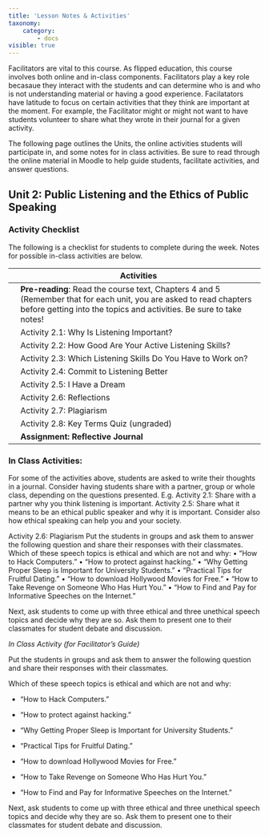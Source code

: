 ```yaml
---
title: 'Lesson Notes & Activities'
taxonomy:
    category:
        - docs
visible: true
---
```


Facilitators are vital to this course. As flipped education, this course involves both online and in-class components. Facilitators play a key role becasaue they interact with the students and can determine who is and who is not understanding material or having a good experience. Facilatators have latitude to focus on certain activities that they think are important at the moment. For example, the Facilitator might or might not want to have students volunteer to share what they wrote in their journal for a given activity. 

The following page outlines the Units, the online activities students will participate in, and some notes for in class activities.  Be sure to read through the online material in Moodle to help guide students, facilitate activities, and answer questions.


## Unit 2: Public Listening and the Ethics of Public Speaking 

### Activity Checklist
The following is a checklist for students to complete during the week. Notes for possible in-class activities are below.

|   | **Activities**                                                                                                                                                                             |
|---|--------------------------------------------------------------------------------------------------------------------------------------------------------------------------------------------|
|   | **Pre-reading**: Read the course text, Chapters 4 and 5 (Remember that for each unit, you are asked to read chapters before getting into the topics and activities. Be sure to take notes! |
|   | Activity 2.1: Why Is Listening Important?                                                                                                                                                |
|   | Activity 2.2: How Good Are Your Active Listening Skills?                                                                                                                                   |
|   | Activity 2.3: Which Listening Skills Do You Have to Work on?                                                                                                                               |
|   | Activity 2.4: Commit to Listening Better                                                                                                                                                   |
|   | Activity 2.5: I Have a Dream                                                                                                                                                               |
|   | Activity 2.6: Reflections                                                                                                                                                                  |
|   | Activity 2.7: Plagiarism                                                                                                                                                                   |
|   | Activity 2.8: Key Terms Quiz (ungraded)                                                                                                                                                    |
|   | **Assignment: Reflective Journal**                                                                                                                                                         |

### In Class Activities:
For some of the activities above, students are asked to write their thoughts in a journal. Consider having students share with a partner, group or whole class, depending on the questions presented.  E.g. 
Activity 2.1: Share with a partner why you think listening is important.
Activity 2.5: Share what it means to be an ethical public speaker and why it is important. Consider also how ethical speaking can help you and your society. 

Activity 2.6: Plagiarism
Put the students in groups and ask them to answer the following question and share their responses with their classmates.
Which of these speech topics is ethical and which are not and why:
•	“How to Hack Computers.” 
•	“How to protect against hacking.”
•	“Why Getting Proper Sleep is Important for University Students.” 
•	“Practical Tips for Fruitful Dating.” 
•	“How to download Hollywood Movies for Free.” 
•	“How to Take Revenge on Someone Who Has Hurt You.”
•	“How to Find and Pay for Informative Speeches on the Internet.” 

Next, ask students to come up with three ethical and three unethical speech topics and decide why they are so. Ask them to present one to their classmates for student debate and discussion. 



*In Class Activity (for Facilitator’s Guide)*

Put the students in groups and ask them to answer the following question and
share their responses with their classmates.

Which of these speech topics is ethical and which are not and why:

-   “How to Hack Computers.”

-   “How to protect against hacking.”

-   “Why Getting Proper Sleep is Important for University Students.”

-   “Practical Tips for Fruitful Dating.”

-   “How to download Hollywood Movies for Free.”

-   “How to Take Revenge on Someone Who Has Hurt You.”

-   “How to Find and Pay for Informative Speeches on the Internet.”

Next, ask students to come up with three ethical and three unethical speech
topics and decide why they are so. Ask them to present one to their classmates
for student debate and discussion.
